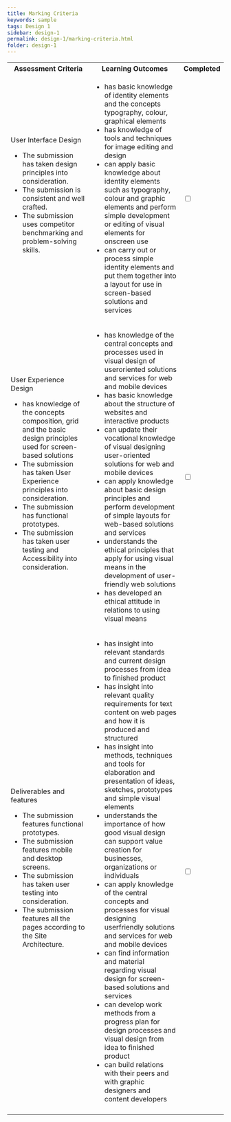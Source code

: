 ```yaml
---
title: Marking Criteria
keywords: sample
tags: Design 1
sidebar: design-1
permalink: design-1/marking-criteria.html
folder: design-1
---
```


<table style="max-width: 100%">
  <tr>
    <th>Assessment Criteria</th>
    <th>Learning Outcomes</th>
    <th>Completed</th>
  </tr>
  <tr>
    <td>User Interface Design
      <ul>
        <li>The submission has taken design principles into consideration.</li>
        <li>The submission is consistent and well crafted.</li>
        <li>The submission uses competitor benchmarking and problem-solving skills.</li>
      </ul>
    </td>
    <td>
      <ul>
        <li>has basic knowledge of identity elements and the concepts typography, colour, graphical
elements</li>
        <li>has knowledge of tools and techniques for image editing and design</li>
        <li>can apply basic knowledge about identity elements such as typography, colour and
graphic elements and perform simple development or editing of visual elements for onscreen
use</li>
        <li>can carry out or process simple identity elements and put them together into a layout for
use in screen-based solutions and services</li>
      </ul>
    </td>
    <td>
      <input type="checkbox">
    </td>
  </tr>
  <tr>
    <td>User Experience Design
      <ul>
        <li>has knowledge of the concepts composition, grid and the basic design principles used for
screen-based solutions</li>
        <li>The submission has taken User Experience  principles into consideration.</li>
        <li>The submission has functional prototypes.</li>
        <li>The submission has taken user testing and Accessibility into consideration.</li>
      </ul>
    </td>
    <td>
      <ul>
        <li>has knowledge of the central concepts and processes used in visual design of useroriented
solutions and services for web and mobile devices</li>
        <li>has basic knowledge about the structure of websites and interactive products</li>
        <li>can update their vocational knowledge of visual designing user-oriented solutions for
web and mobile devices</li>
        <li>can apply knowledge about basic design principles and perform development of simple
layouts for web-based solutions and services</li>
        <li>understands the ethical principles that apply for using visual means in the development
of user-friendly web solutions</li>
        <li>has developed an ethical attitude in relations to using visual means</li>
      </ul>
    </td>
    <td>
      <input type="checkbox">
    </td>
  </tr>
  <tr>
    <td>Deliverables and features
      <ul>
        <li>The submission features functional prototypes.</li>
        <li>The submission features mobile and desktop screens.</li>
        <li>The submission has taken user testing into consideration.</li>
        <li>The submission features all the pages according to the Site Architecture.</li>
      </ul>
    </td>
    <td>
      <ul>
        <li>has insight into relevant standards and current design processes from idea to finished
product</li>
        <li>has insight into relevant quality requirements for text content on web pages and how it
is produced and structured</li>
        <li>has insight into methods, techniques and tools for elaboration and presentation of ideas,
sketches, prototypes and simple visual elements</li>
        <li>understands the importance of how good visual design can support value creation for
businesses, organizations or individuals</li>
        <li>can apply knowledge of the central concepts and processes for visual designing userfriendly
solutions and services for web and mobile devices</li>
        <li>can find information and material regarding visual design for screen-based solutions and
services</li>
        <li>can develop work methods from a progress plan for design processes and visual design
from idea to finished product</li>
        <li>can build relations with their peers and with graphic designers and content developers</li>
      </ul>
    </td>
    <td>
      <input type="checkbox">
    </td>
  </tr>
   <tr>
    <td colspan="2">
    </td>
    <td class="grade">
    </td>
  </tr>
</table>

<script>
  const checkboxes = document.querySelectorAll("input[type='checkbox']");
  const grade = document.querySelector(".grade");
  let criteriaPassed = 0;
  checkboxes.forEach(item => item.onclick = function(e){
    if(e.target.checked === true){
      criteriaPassed++;
      if(criteriaPassed === checkboxes.length){
        grade.innerHTML = "Passed";
      }
    }
    else {
      criteriaPassed--;
      grade.innerHTML = "";
    }
  })
</script>
